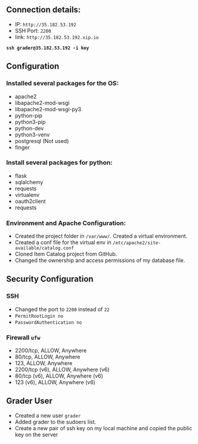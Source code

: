 ## Connection details:

* IP: `http://35.182.53.192`
* SSH Port: `2200`
* link: `http://35.182.53.192.xip.io`

**`ssh grader@35.182.53.192 -i key`**

## Configuration
### Installed several packages for the OS:
  * apache2
  * libapache2-mod-wsgi
  * libapache2-mod-wsgi-py3
  * python-pip
  * python3-pip
  * python-dev
  * python3-venv
  * postgresql (Not used)
  * finger

### Install several packages for python:
  * flask
  * sqlalchemy
  * requests
  * virtualenv
  * oauth2client
  * requests

### Environment and Apache Configuration:
* Created the project folder in `/var/www/`. Created a virtual environment.
* Created a conf file for the virtual env in `/etc/apache2/site-available/catalog.conf`
* Cloned Item Catalog project from GitHub.
* Changed the ownership and access permissions of my database file.

## Security Configuration
### SSH
* Changed the port to `2200` instead of `22`
* `PermitRootLogin no`
* `PasswordAuthentication no`

### Firewall `ufw`
* 2200/tcp, ALLOW, Anywhere                  
* 80/tcp, ALLOW, Anywhere                  
* 123, ALLOW, Anywhere                  
* 2200/tcp (v6), ALLOW, Anywhere (v6)             
* 80/tcp (v6), ALLOW, Anywhere (v6)             
* 123 (v6), ALLOW, Anywhere (v6)

## Grader User
* Created a new user `grader`
* Added grader to the sudoers list.
* Create a new pair of ssh key on my local machine and copied the public key on the server
